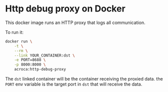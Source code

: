 # Http debug proxy on Docker

This docker image runs an HTTP proxy that logs all communication.

To run it:

```bash
docker run \
    -t \
    --rm \
    --link YOUR_CONTAINER:dst \
    -e PORT=8688 \
    -p 8000:8000 \
    acroca:http-debug-proxy
```

The `dst` linked container will be the container receiving the proxied data. the `PORT` env variable is the target port in `dst` that will receive the data.

